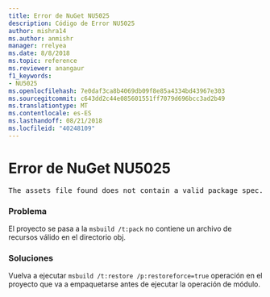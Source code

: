 ```yaml
---
title: Error de NuGet NU5025
description: Código de Error NU5025
author: mishra14
ms.author: anmishr
manager: rrelyea
ms.date: 8/8/2018
ms.topic: reference
ms.reviewer: anangaur
f1_keywords:
- NU5025
ms.openlocfilehash: 7e0daf3ca8b4069db09f8e85a4334bd43967e303
ms.sourcegitcommit: c643dd2c44e085601551ff7079d696bcc3ad2b49
ms.translationtype: MT
ms.contentlocale: es-ES
ms.lasthandoff: 08/21/2018
ms.locfileid: "40248109"
---
```

# <a name="nuget-error-nu5025"></a>Error de NuGet NU5025
<pre>The assets file found does not contain a valid package spec. Try restoring the project again. The location of the assets file is F:\project\obj\project.assets.json.</pre>

### <a name="issue"></a>Problema

El proyecto se pasa a la `msbuild /t:pack` no contiene un archivo de recursos válido en el directorio obj.


### <a name="solution"></a>Soluciones

Vuelva a ejecutar `msbuild /t:restore /p:restoreforce=true` operación en el proyecto que va a empaquetarse antes de ejecutar la operación de módulo.

